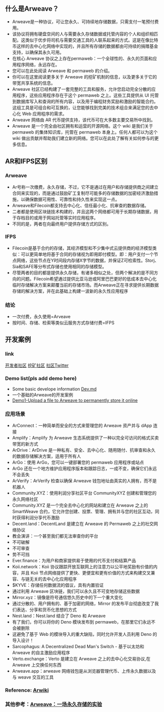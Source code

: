 
## 什么是Arweave？
+ Arweave是一种协议，可让您永久、可持续地存储数据，只需支付一笔预付费用。
+ 该协议将拥有硬盘空间的人与需要永久存储数据或托管内容的个人和组织相匹配。这类似于优步将司机与需要交通工具的人联系起来的方式。这是在像比特币这样的去中心化网络中实现的，并且所有存储的数据都由可持续的捐赠基金支持，以确保其永久可用。
+ 在核心 Arweave 协议之上存在permaweb：一个全球性的、永久的页面和应用程序网络，永远存在。
+ 您可以在此处阅读 Arweave 和 permaweb 的介绍。
+ 你可以在这里阅读更多关于 Arweave 的挖矿机制的信息，以及更多关于它的带宽共享系统的信息。
+ Arweave 社区已经构建了一套完整的工具和服务，允许您启动完全分散的应用程序，这些应用程序存在于这个 permaweb 之上。这些工具提供从 UI 托管到数据库写入和查询的所有内容，以及用于编程财务奖励和激励的智能合约。这组工具是可组合和可互换的，让您能够找到完美的技术组合来满足您的去中心化 Web 应用程序的需求。
+ Arweave 网络由 AR 代币提供支持，该代币可在大多数主要交易所中找到。
+ Arweave 是一个完全由社区拥有和运营的开源网络。这个 wiki 是我们关于 permaweb 的集体知识库，托管在 permaweb 本身上。任何人都可以为这个 wiki 做出贡献并帮助我们建立新的网络。您可以在此处了解有关如何参与的更多信息。


## AR和IFPS区别
### Arweave
+ Ar号称一次缴费，永久存储，不过，它不是通过在用户和存储提供商之间建立合同来实现的，而是通过鼓励矿工复制尽可能多的存储数据的加密经济激励措施，以确保数据可用性、可靠性和持久性来实现这一点。
+ Arweave和Filecoin都支持去中心化、信任最小化、抗审查的数据存储。
+ 二者都是使用区块链技术构建的，并且这两个网络都可用于长期存储数据，用于存档目的或用于网站托管等实时应用程序。
+ 不同的是，两者在向最终用户提供存储方式的区别。
### IFPS
+ Filecoin是基于合约的存储，其经济模型和不少集中式云提供商的经济模型类似：可以更简单地将基于合同的存储视为即用即付模型。即：用户支付一个节点网络，这些节点在Y时间段内存储X字节的数据，并保证Z可检索性。Storj、Sia和SAFE等分布式存储也使用相同的存储模型。
+ 尽管两者的目的都是提供永久存储，有诸多相似之处，但两个解决的是不同方向的问题。Filecoin希望通过提供比亚马逊或阿里巴巴更好的低成本去中心化临时存储解决方案来颠覆当前的存储市场。而Arweave正在寻求提供长期数据存储的解决方案，并在此基础上构建一波新的永久性应用程序

### 结论
+ 一次付费，永久使用=Arveave
+ 按时间、存储、检索等类似云服务方式存储付费=IFPS

## 开发案例

### link
[开发者社区](https://discord.gg/BXk8tq7)
[挖矿社区](https://discord.gg/GHB4fxVv8B)
[社区Twitter](https://twitter.com/onlyarweave)

### Demo list(pls add demo here)
+ Some basic develope information [Dev.md](Dev.md)
+ 一个基础的Arweave的开发案例
+ [Demo1-Upload a file to Arweave to permanently store it online](Demo1.md)

### 应用场景
+ ArConnect：一种简单而安全的方式来管理您的 Arweave 资产并与 dApp 连接
+ Amplify：Amplify 为 Arweave 生态系统提供了一种以完全可访问的格式买卖带宽的新方式
+ ArDrive：ArDrive 是一种私有、安全、去中心化、随用随付、抗审查和永久的数据存储解决方案，适用于所有人
+ ArGo：使用 ArGo，您可以一键部署您的 permaweb 应用程序或站点
+ ArGo 还在一个地方维护应用程序版本和跟踪日志，一成不变，确保它们永远不会丢失
+ ArVerify：ArVerify 检查以确保 Arweave 钱包地址由真实的人拥有，而不是机器人
+ Community.XYZ：使用利润分享社区平台 CommunityXYZ 创建和管理您的永久网络社区
+ Community.XYZ 是一个完全去中心化的网站和建立在 Arweave 之上的 SmartWeave 合约，它允许您创建、投票、管理、拥有并与您的社区互动，同时获得利润分享代币激励
+ Decent.land：DecentLand 是建立在 Arweave 的 Permaweb 之上的社交网络协议
+ 教会演讲：一个甚至我们都无法审查你的平台
+ 不可破解
+ 不可审查
+ 势不可挡
+ Ever.finance：为用户和商家提供易于使用的代币支付和结算产品
+ Koii.network：Koii 协议跟踪开放互联网上的注意力以公平地奖励有价值的内容，并且 Koii 节点网络提供了更快、更便宜和更有价值的方式来构建交叉兼容、与链无关的去中心化应用程序
+ $KYVE：存储任何数据流的倡议，具有内置验证
+ 通过利用 Arweave 区块链，我们可以永久且不可变地存储这些数据
+ Mirror.xyz：镜像是符号通信悠久历史中的下一个重大变化
+ 通过分散的、用户拥有的、基于加密的网络，Mirror 的发布平台彻底改变了我们表达、分享和货币化思想的方式
+ Nest.land：Nest.land 结合了 Deno 和 Arweave
+ 有了我们，你可以将你的 Deno 模块发布到 permaweb，在那里它们永远不会被删除
+ 这避免了基于 Web 的模块导入的重大缺陷，同时允许开发人员利用 Deno 的导入设计！
+ Sarcophagus: A Decentralized Dead Man's Switch - 基于以太坊和 Arweave 的自主激励应用程序
+ Verto.exchange：Verto 是建立在 Arweave 之上的去中心化交易协议,在 Arweave 上交换任何东西
+ Arweave.app：arweave 网络钱包是从浏览器管理代币、上传永久数据以及与 weave 交互的工具


### Reference: [Arwiki](https://arwiki.wiki/#/en/main)
### 其他参考：[Arweave：一场永久存储的实验](https://mp.weixin.qq.com/s/6Hg35NGXITo2V99tfpXYlQ)
